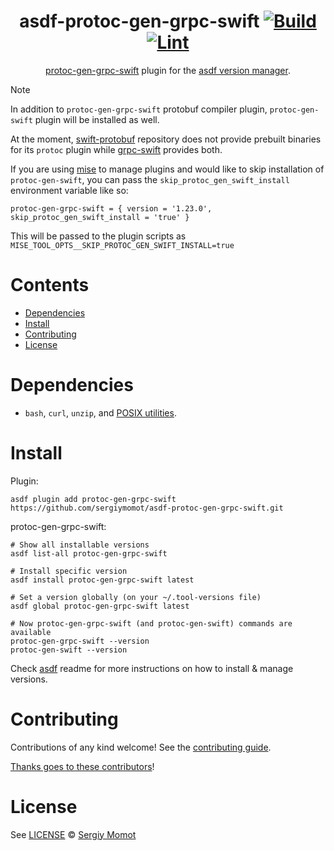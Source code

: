 <div align="center">

# asdf-protoc-gen-grpc-swift [![Build](https://github.com/sergiymomot/asdf-protoc-gen-grpc-swift/actions/workflows/build.yml/badge.svg)](https://github.com/sergiymomot/asdf-protoc-gen-grpc-swift/actions/workflows/build.yml) [![Lint](https://github.com/sergiymomot/asdf-protoc-gen-grpc-swift/actions/workflows/lint.yml/badge.svg)](https://github.com/sergiymomot/asdf-protoc-gen-grpc-swift/actions/workflows/lint.yml)

[protoc-gen-grpc-swift](https://github.com/grpc/grpc-swift/blob/main/docs/plugin.md) plugin for the [asdf version manager](https://asdf-vm.com).
</div>

> [!NOTE]
> In addition to `protoc-gen-grpc-swift` protobuf compiler plugin, `protoc-gen-swift` plugin will be installed as well.
>
> At the moment, [swift-protobuf](https://github.com/apple/swift-protobuf) repository does not provide prebuilt binaries for its `protoc` plugin while [grpc-swift](https://github.com/grpc/grpc-swift) provides both.
>
> If you are using [mise](https://www.example.com) to manage plugins and would like to skip installation of `protoc-gen-swift`, you can pass the `skip_protoc_gen_swift_install` environment variable like so:
>
> `protoc-gen-grpc-swift = { version = '1.23.0', skip_protoc_gen_swift_install = 'true' }`
>
> This will be passed to the plugin scripts as `MISE_TOOL_OPTS__SKIP_PROTOC_GEN_SWIFT_INSTALL=true`

# Contents

- [Dependencies](#dependencies)
- [Install](#install)
- [Contributing](#contributing)
- [License](#license)

# Dependencies

- `bash`, `curl`, `unzip`, and [POSIX utilities](https://pubs.opengroup.org/onlinepubs/9699919799/idx/utilities.html).

# Install

Plugin:

```shell
asdf plugin add protoc-gen-grpc-swift https://github.com/sergiymomot/asdf-protoc-gen-grpc-swift.git
```

protoc-gen-grpc-swift:

```shell
# Show all installable versions
asdf list-all protoc-gen-grpc-swift

# Install specific version
asdf install protoc-gen-grpc-swift latest

# Set a version globally (on your ~/.tool-versions file)
asdf global protoc-gen-grpc-swift latest

# Now protoc-gen-grpc-swift (and protoc-gen-swift) commands are available
protoc-gen-grpc-swift --version
protoc-gen-swift --version
```

Check [asdf](https://github.com/asdf-vm/asdf) readme for more instructions on how to
install & manage versions.

# Contributing

Contributions of any kind welcome! See the [contributing guide](contributing.md).

[Thanks goes to these contributors](https://github.com/sergiymomot/asdf-protoc-gen-grpc-swift/graphs/contributors)!

# License

See [LICENSE](LICENSE) © [Sergiy Momot](https://github.com/sergiymomot/)
